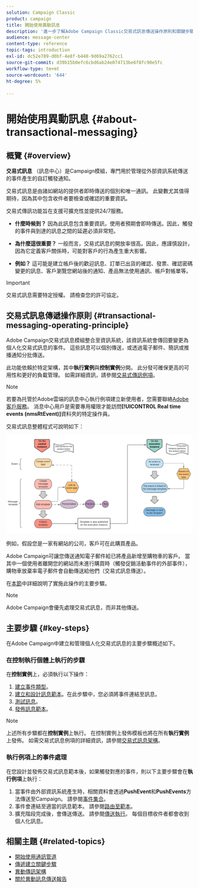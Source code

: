 ```yaml
---
solution: Campaign Classic
product: campaign
title: 開始使用異動訊息
description: '進一步了解Adobe Campaign Classic交易式訊息傳送操作原則和關鍵步驟。 '
audience: message-center
content-type: reference
topic-tags: introduction
exl-id: dc52e789-d0bf-4e8f-b448-9d69a2762cc1
source-git-commit: d39b15b0efc6cbd6ab24e074713be6f8fc90e5fc
workflow-type: tm+mt
source-wordcount: '644'
ht-degree: 5%

---
```



# 開始使用異動訊息 {#about-transactional-messaging}

## 概覽 {#overview}

**交易式訊息** （訊息中心）是Campaign模組，專門用於管理從外部資訊系統傳送的事件產生的自訂觸發通知。

交易式訊息是由諸如網站的提供者即時傳送的個別和唯一通訊。 此變數尤其值得期待，因為其中包含收件者要檢查或確認的重要資訊。

交易式傳訊功能旨在支援可擴充性並提供24/7服務。

* **什麼時候到？** 因為此訊息包含重要資訊，使用者預期會即時傳送。因此，觸發的事件與到達的訊息之間的延遲必須非常短。

* **為什麼這很重要？** 一般而言，交易式訊息的開放率很高。因此，應謹慎設計，因為它定義客戶關係時，可能對客戶的行為產生重大影響。

* **例如？** 這可能是建立帳戶後的歡迎訊息、訂單已出貨的確認、發票、確認密碼變更的訊息、客戶瀏覽您網站後的通知、產品無法使用通訊、帳戶對帳單等。

>[!IMPORTANT]
>
>交易式訊息需要特定授權。 請檢查您的許可協定。

<!--Before starting with transactional messaging, make sure you read the corresponding [best practices and limitations]().-->

## 交易式訊息傳遞操作原則 {#transactional-messaging-operating-principle}

Adobe Campaign交易式訊息模組整合至資訊系統，該資訊系統會傳回要變更為個人化交易式訊息的事件。 這些訊息可以個別傳送，或透過電子郵件、簡訊或推播通知分批傳送。

此功能依賴於特定架構，其中&#x200B;**執行實例**&#x200B;與&#x200B;**控制實例**&#x200B;分開。 此分發可確保更高的可用性和更好的負載管理。 如需詳細資訊，請參閱[交易式傳訊例項](../../message-center/using/transactional-messaging-architecture.md)。

>[!NOTE]
>
>若要為托管於Adobe雲端的訊息中心執行例項建立新使用者，您需要聯絡[Adobe客戶服務](https://helpx.adobe.com/tw/enterprise/admin-guide.html/enterprise/using/support-for-experience-cloud.ug.html)。 消息中心用戶是需要專用權限才能訪問&#x200B;**[!UICONTROL Real time events (nmsRtEvent)]**&#x200B;資料夾的特定操作員。

交易式訊息整體程式可說明如下：

![](assets/transactional-msg-overview.png)

例如，假設您是一家有網站的公司，客戶可在此購買產品。

Adobe Campaign可讓您傳送通知電子郵件給已將產品新增至購物車的客戶。 當其中一個使用者離開您的網站而未進行購買時（觸發促銷活動事件的外部事件），購物車放棄率電子郵件會自動傳送給他們（交易式訊息傳送）。

在[本節](#key-steps)中詳細說明了實施此操作的主要步驟。

>[!NOTE]
>
>Adobe Campaign會優先處理交易式訊息，而非其他傳送。

## 主要步驟 {#key-steps}

在Adobe Campaign中建立和管理個人化交易式訊息的主要步驟概述如下。

### 在控制執行個體上執行的步驟

在&#x200B;**控制實例**&#x200B;上，必須執行以下操作：

1. [建立事件類型](../../message-center/using/creating-event-types.md)。
1. [建立和設計訊息範本](../../message-center/using/creating-the-message-template.md)。在此步驟中，您必須將事件連結至訊息。
1. [測試訊息](../../message-center/using/testing-message-templates.md)。
1. [發佈訊息範本](../../message-center/using/publishing-message-templates.md)。

>[!NOTE]
>
>上述所有步驟都在&#x200B;**控制實例**&#x200B;上執行。 在控制實例上發佈模板也將在所有&#x200B;**執行實例**&#x200B;上發佈。 如需交易式訊息例項的詳細資訊，請參閱[交易式訊息架構](../../message-center/using/transactional-messaging-architecture.md)。

### 執行例項上的事件處理

在您設計並發佈交易式訊息範本後，如果觸發對應的事件，則以下主要步驟會在&#x200B;**執行例項**&#x200B;上執行：

1. 當事件由外部資訊系統產生時，相關資料會透過&#x200B;**PushEvent**&#x200B;和&#x200B;**PushEvents**&#x200B;方法傳送至Campaign。 請參閱[事件集合](#event-collection)。
1. 事件會連結至適當的訊息範本。 請參閱[路由至範本](#routing-towards-a-template)。
1. 擴充階段完成後，會傳送傳送。 請參閱[傳送執行](../../message-center/using/delivery-execution.md)。 每個目標收件者都會收到個人化訊息。

## 相關主題 {#related-topics}

* [開始使用通訊管道](../../delivery/using/communication-channels.md)
* [傳遞建立關鍵步驟](../../delivery/using/steps-about-delivery-creation-steps.md)
* [異動傳訊架構](../../message-center/using/transactional-messaging-architecture.md)
* [關於異動訊息傳送報告](../../message-center/using/about-transactional-messaging-reports.md)
